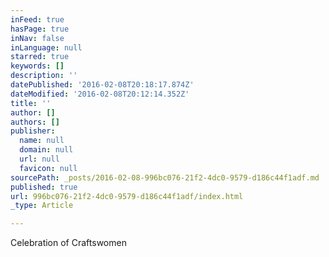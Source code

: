 ```yaml
---
inFeed: true
hasPage: true
inNav: false
inLanguage: null
starred: true
keywords: []
description: ''
datePublished: '2016-02-08T20:18:17.874Z'
dateModified: '2016-02-08T20:12:14.352Z'
title: ''
author: []
authors: []
publisher:
  name: null
  domain: null
  url: null
  favicon: null
sourcePath: _posts/2016-02-08-996bc076-21f2-4dc0-9579-d186c44f1adf.md
published: true
url: 996bc076-21f2-4dc0-9579-d186c44f1adf/index.html
_type: Article

---
```

Celebration of Craftswomen